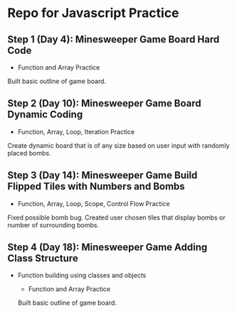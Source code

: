 # Repo for Javascript Practice

## Step 1 (Day 4): Minesweeper Game Board Hard Code

- Function and Array Practice

Built basic outline of game board.

## Step 2 (Day 10): Minesweeper Game Board Dynamic Coding

- Function, Array, Loop, Iteration Practice

Create dynamic board that is of any size based on user input with randomly placed bombs.

## Step 3 (Day 14): Minesweeper Game Build Flipped Tiles with Numbers and Bombs

- Function, Array, Loop, Scope, Control Flow Practice

Fixed possible bomb bug.
Created user chosen tiles that display bombs or number of surrounding bombs.

## Step 4 (Day 18): Minesweeper Game Adding Class Structure

- Function building using classes and objects

    - Function and Array Practice
    
    Built basic outline of game board.
